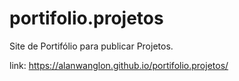 # portifolio.projetos
Site de Portifólio para publicar Projetos.

link: https://alanwanglon.github.io/portifolio.projetos/
